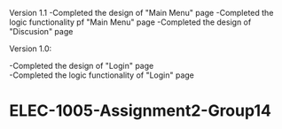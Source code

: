 Version 1.1
-Completed the design of "Main Menu" page
-Completed the logic functionality pf "Main Menu" page
-Completed the design of "Discusion" page


Version 1.0:

-Completed the design of "Login" page  
-Completed the logic functionality of "Login" page

# ELEC-1005-Assignment2-Group14

